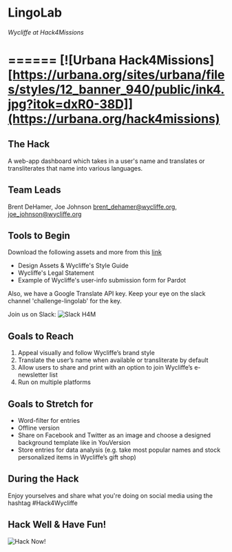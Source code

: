 # LingoLab
###### Wycliffe at Hack4Missions
======
[![Urbana Hack4Missions][https://urbana.org/sites/urbana/files/styles/12_banner_940/public/ink4.jpg?itok=dxR0-38D]](https://urbana.org/hack4missions)
======

## The Hack
A web-app dashboard which takes in a user's name and translates or transliterates that name into various languages.

## Team Leads
Brent DeHamer, Joe Johnson
<brent_dehamer@wycliffe.org>, <joe_johnson@wycliffe.org>

## Tools to Begin
Download the following assets and more from this [link](https://drive.google.com/drive/folders/1aDOAbfse2m25eCojcOAHTNubhH4SLnn7)
* Design Assets & Wycliffe's Style Guide
* Wycliffe's Legal Statement
* Example of Wycliffe's user-info submission form for Pardot

Also, we have a Google Translate API key. Keep your eye on the slack channel 'challenge-lingolab' for the key. 

Join us on Slack: ![Slack H4M](http://hack4missions.slack.com)

## Goals to Reach
1. Appeal visually and follow Wycliffe’s brand style
2. Translate the user’s name when available or transliterate by default
3. Allow users to share and print with an option to join Wycliffe’s e-newsletter list
4. Run on multiple platforms

## Goals to Stretch for
* Word-filter for entries
* Offline version
* Share on Facebook and Twitter as an image and choose a designed background template like in YouVersion
* Store entries for data analysis (e.g. take most popular names and stock personalized items in Wycliffe’s gift shop)

## During the Hack
Enjoy yourselves and share what you're doing on social media using the hashtag #Hack4Wycliffe

## Hack Well & Have Fun!
![Hack Now!](https://media.giphy.com/media/LcfBYS8BKhCvK/giphy.gif)
